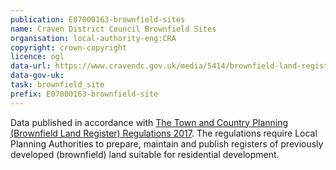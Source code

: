 ```yaml
---
publication: E07000163-brownfield-sites
name: Craven District Council Brownfield Sites
organisation: local-authority-eng:CRA
copyright: crown-copyright
licence: ogl
data-url: https://www.cravendc.gov.uk/media/5414/brownfield-land-register-020218.xlsx
data-gov-uk: 
task: brownfield_site
prefix: E07000163-brownfield-site
---
```


Data published in accordance with [The Town and Country Planning (Brownfield Land Register) Regulations 2017](http://www.legislation.gov.uk/uksi/2017/403/contents/made).
The regulations require Local Planning Authorities to prepare, maintain and publish registers of previously developed (brownfield) land suitable for residential development.

